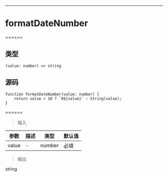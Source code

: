 

------

# formatDateNumber
======

## 类型

```
(value: number) => string
```

## 源码

```
function formatDateNumber(value: number) {
    return value < 10 ? `0${value}` : String(value);
}
```

======

> 输入

|参数|描述|类型|默认值|
|----------|-------------|------|------|
|value|\-|number|必填|

> 输出

string
